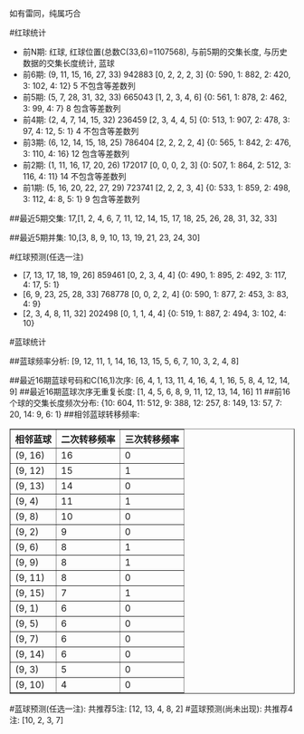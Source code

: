 <!-- 
.. title: 双色球2016114期(2016-09-29)数据分析报告
.. slug: slott-2016114-2016-09-29-report
.. date: 2016-09-30 08:00:00 UTC+08:00
.. tags: Lottery
.. link: 
.. description: 
.. type: text
-->

如有雷同，纯属巧合

<!-- TEASER_END-->

#红球统计

- 前N期: 红球, 红球位置(总数C(33,6)=1107568), 与前5期的交集长度, 与历史数据的交集长度统计, 蓝球
- 前6期: (9, 11, 15, 16, 27, 33) 942883 [0, 2, 2, 2, 3] {0: 590, 1: 882, 2: 420, 3: 102, 4: 12} 5 不包含等差数列
- 前5期: (5, 7, 28, 31, 32, 33) 665043 [1, 2, 3, 4, 6] {0: 561, 1: 878, 2: 462, 3: 99, 4: 7} 8 包含等差数列
- 前4期: (2, 4, 7, 14, 15, 32) 236459 [2, 3, 4, 4, 5] {0: 513, 1: 907, 2: 478, 3: 97, 4: 12, 5: 1} 4 不包含等差数列
- 前3期: (6, 12, 14, 15, 18, 25) 786404 [2, 2, 2, 2, 4] {0: 565, 1: 842, 2: 476, 3: 110, 4: 16} 12 包含等差数列
- 前2期: (1, 11, 16, 17, 20, 26) 172017 [0, 0, 0, 2, 3] {0: 507, 1: 864, 2: 512, 3: 116, 4: 11} 14 不包含等差数列
- 前1期: (5, 16, 20, 22, 27, 29) 723741 [2, 2, 2, 3, 4] {0: 533, 1: 859, 2: 498, 3: 112, 4: 8, 5: 1} 9 包含等差数列

##最近5期交集:
17,[1, 2, 4, 6, 7, 11, 12, 14, 15, 17, 18, 25, 26, 28, 31, 32, 33]

##最近5期并集:
10,[3, 8, 9, 10, 13, 19, 21, 23, 24, 30]

#红球预测(任选一注)

- [7, 13, 17, 18, 19, 26] 859461 [0, 2, 3, 4, 4] {0: 490, 1: 895, 2: 492, 3: 117, 4: 17, 5: 1}
- [6, 9, 23, 25, 28, 33] 768778 [0, 0, 2, 2, 4] {0: 590, 1: 877, 2: 453, 3: 83, 4: 9}
- [2, 3, 4, 8, 11, 32] 202498 [0, 1, 1, 4, 4] {0: 519, 1: 887, 2: 494, 3: 102, 4: 10}

#蓝球统计

##蓝球频率分析:
[9, 12, 11, 1, 14, 16, 13, 15, 5, 6, 7, 10, 3, 2, 4, 8]

##最近16期蓝球号码和C(16,1)次序:
 [6, 4, 1, 13, 11, 4, 16, 4, 1, 16, 5, 8, 4, 12, 14, 9]
##最近16期蓝球次序无重复长度:
 [1, 4, 5, 6, 8, 9, 11, 12, 13, 14, 16] 11
##前16个球的交集长度频次分布:
{10: 604, 11: 512, 9: 388, 12: 257, 8: 149, 13: 57, 7: 20, 14: 9, 6: 1}
##相邻蓝球转移频率:
 <table border="1" class="table table-striped dataframe">
  <thead>
    <tr style="text-align: right;">
      <th>相邻蓝球</th>
      <th>二次转移频率</th>
      <th>三次转移频率</th>
    </tr>
  </thead>
  <tbody>
    <tr>
      <td>(9, 16)</td>
      <td>16</td>
      <td>0</td>
    </tr>
    <tr>
      <td>(9, 12)</td>
      <td>15</td>
      <td>1</td>
    </tr>
    <tr>
      <td>(9, 13)</td>
      <td>14</td>
      <td>0</td>
    </tr>
    <tr>
      <td>(9, 4)</td>
      <td>11</td>
      <td>1</td>
    </tr>
    <tr>
      <td>(9, 8)</td>
      <td>10</td>
      <td>0</td>
    </tr>
    <tr>
      <td>(9, 2)</td>
      <td>9</td>
      <td>0</td>
    </tr>
    <tr>
      <td>(9, 6)</td>
      <td>8</td>
      <td>1</td>
    </tr>
    <tr>
      <td>(9, 9)</td>
      <td>8</td>
      <td>1</td>
    </tr>
    <tr>
      <td>(9, 11)</td>
      <td>8</td>
      <td>0</td>
    </tr>
    <tr>
      <td>(9, 15)</td>
      <td>7</td>
      <td>1</td>
    </tr>
    <tr>
      <td>(9, 1)</td>
      <td>6</td>
      <td>0</td>
    </tr>
    <tr>
      <td>(9, 5)</td>
      <td>6</td>
      <td>0</td>
    </tr>
    <tr>
      <td>(9, 7)</td>
      <td>6</td>
      <td>0</td>
    </tr>
    <tr>
      <td>(9, 14)</td>
      <td>6</td>
      <td>0</td>
    </tr>
    <tr>
      <td>(9, 3)</td>
      <td>5</td>
      <td>0</td>
    </tr>
    <tr>
      <td>(9, 10)</td>
      <td>4</td>
      <td>0</td>
    </tr>
  </tbody>
</table>
#蓝球预测(任选一注):
共推荐5注: [12, 13, 4, 8, 2]
#蓝球预测(尚未出现):
共推荐4注: [10, 2, 3, 7]

